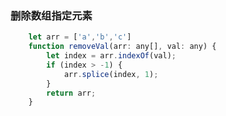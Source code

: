 <!--
 * @Description: 删除数组指定元素
 * @Author: liangchaofei
 * @Date: 2019-08-11 19:50:19
 * @LastEditTime : 2020-01-22 16:25:09
 * @LastEditors  : Please set LastEditors
 -->
### 删除数组指定元素
```js
    let arr = ['a','b','c']
    function removeVal(arr: any[], val: any) {
        let index = arr.indexOf(val);
        if (index > -1) {
            arr.splice(index, 1);
        }
        return arr;
    }
```